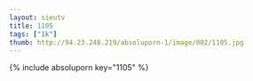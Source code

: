 ```yaml
--- 
layout: sieutv
title: 1105
tags: ["1k"]
thumb: http://94.23.248.219/absoluporn-1/image/002/1105.jpg
---
```

{% include absoluporn key="1105" %} 
